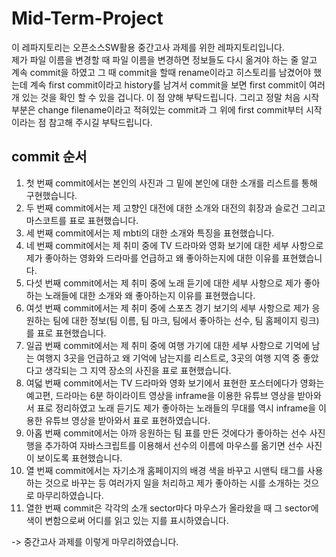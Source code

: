 # Mid-Term-Project

이 레파지토리는 오픈소스SW활용 중간고사 과제를 위한 레파지토리입니다.   
제가 파일 이름을 변경할 때 파일 이름을 변경하면 정보들도 다시 옮겨야 하는 줄 알고 계속 commit을 하였고 그 때 commit을 할때 rename이라고 히스토리를 남겼어야 했는데
계속 first commit이라고 history를 남겨서 commit을 보면 first commit이 여러개 있는 것을 확인 할 수 있을 겁니다. 이 점 양해 부탁드립니다. 그리고 정말 처음 시작 부분은 
change filename이라고 적혀있는 commit과 그 위에 first commit부터 시작이라는 점 참고해 주시길 부탁드립니다.

## commit 순서
1. 첫 번째 commit에서는 본인의 사진과 그 밑에 본인에 대한 소개를 리스트를 통해 구현했습니다.   
2. 두 번째 commit에서는 제 고향인 대전에 대한 소개와 대전의 휘장과 슬로건 그리고 마스코트를 표로 표현했습니다.   
3. 세 번째 commit에서는 제 mbti의 대한 소개와 특징을 표현했습니다.   
4. 네 번째 commit에서는 제 취미 중에 TV 드라마와 영화 보기에 대한 세부 사항으로 제가 좋아하는 영화와 드라마를 언급하고 왜 좋아하는지에 대한 이유를 표현했습니다.   
5. 다섯 번째 commit에서는 제 취미 중에 노래 듣기에 대한 세부 사항으로 제가 좋아하는 노래들에 대한 소개와 왜 좋아하는지 이유를 표현했습니다.   
6. 여섯 번째 commit에서는 제 취미 중에 스포츠 경기 보기의 세부 사항으로 제가 응원하는 팀에 대한 정보(팀 이름, 팀 마크, 팀에서 좋아하는 선수, 팀 홈페이지 링크)를 표로 표현했습니다.   
7. 일곱 번째 commit에서는 제 취미 중에 여행 가기에 대한 세부 사항으로 기억에 남는 여행지 3곳을 언급하고 왜 기억에 남는지를 리스트로, 3곳의 여행 지역 중 좋았다고 생각되는 그 지역 장소의 사진을 표로 표현했습니다.   
8. 여덟 번째 commit에서는 TV 드라마와 영화 보기에서 표현한 포스터에다가 영화는 예고편, 드라마는 6분 하이라이트 영상을 inframe을 이용한 유튜브 영상을 받아와서 표로 정리하였고 노래 듣기도 제가 좋아하는 노래들의 무대를 역시 inframe을 이용한 유튜브 영상을 받아와서 표로 표현하였습니다.   
9. 아홉 번째 commit에서는 아까 응원하는 팀 표를 만든 것에다가 좋아하는 선수 사진 행을 추가하여 자바스크립트를 이용해서 선수의 이름에 마우스를 옮기면 선수 사진이 보이도록 표현했습니다. 
10. 열 번째 commit에서는 자기소개 홈페이지의 배경 색을 바꾸고 시맨틱 태그를 사용하는 것으로 바꾸는 등 여러가지 일을 처리하고 제가 좋아하는 시를 소개하는 것으로 마무리하였습니다.  
11. 열한 번째 commit은 각각의 소개 sector마다 마우스가 올라왔을 때 그 sector에 색이 변함으로써 어디를 읽고 있는 지를 표시하였습니다.      
   
-> 중간고사 과제를 이렇게 마무리하였습니다. 
